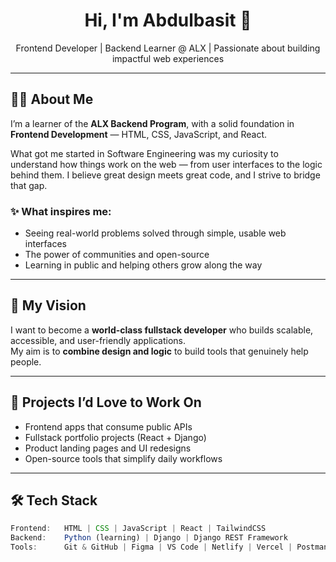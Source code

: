 <h1 align="center">Hi, I'm Abdulbasit 👋</h1>
<p align="center">Frontend Developer | Backend Learner @ ALX | Passionate about building impactful web experiences</p>

---

## 👨‍💻 About Me

I’m a learner of the **ALX Backend Program**, with a solid foundation in **Frontend Development** — HTML, CSS, JavaScript, and React.

What got me started in Software Engineering was my curiosity to understand how things work on the web — from user interfaces to the logic behind them. I believe great design meets great code, and I strive to bridge that gap.

### ✨ What inspires me:
- Seeing real-world problems solved through simple, usable web interfaces  
- The power of communities and open-source  
- Learning in public and helping others grow along the way

---

## 🎯 My Vision

I want to become a **world-class fullstack developer** who builds scalable, accessible, and user-friendly applications.  
My aim is to **combine design and logic** to build tools that genuinely help people.

---

## 🚀 Projects I’d Love to Work On
- Frontend apps that consume public APIs
- Fullstack portfolio projects (React + Django)
- Product landing pages and UI redesigns
- Open-source tools that simplify daily workflows


---

## 🛠️ Tech Stack

```javascript
Frontend:   HTML | CSS | JavaScript | React | TailwindCSS  
Backend:    Python (learning) | Django | Django REST Framework  
Tools:      Git & GitHub | Figma | VS Code | Netlify | Vercel | Postman

